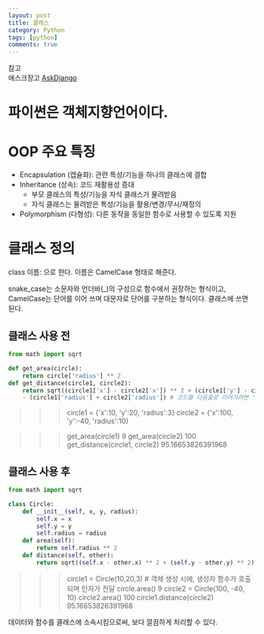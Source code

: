 ```yaml
---
layout: post
title: 클래스
category: Python
tags: [python]
comments: true
---
```


참고  
애스크장고  [AskDjango](https://www.askcompany.kr/)

# 파이썬은 객체지향언어이다.

# OOP 주요 특징
- Encapsulation (캡슐화): 관련 특성/기능을 하나의 클래스에 결합
- Inheritance (상속): 코드 재활용성 증대
  - 부모 클래스의 특성/기능을 자식 클래스가 물려받음
  - 자식 클래스는 물려받은 특성/기능을 활용/변경/무시/재정의
- Polymorphism (다형성): 다른 동작을 동일한 함수로 사용할 수 있도록 지원

# 클래스 정의
class 이름:
으로 한다. 이름은 CamelCase 형태로 해준다.

snake_case는 소문자와 언더바(\_)의 구성으로 함수에서 권장하는 형식이고,
CamelCase는 단어를 이어 쓰며 대문자로 단어를 구분하는 형식이다. 클래스에 쓰면 된다.

## 클래스 사용 전

```python
from math import sqrt

def get_area(circle):
    return circle['radius'] ** 2
def get_distance(circle1, circle2):
    return sqrt((circle1['x'] - circle2['x']) ** 2 + (circle1['y'] - circle2['y']) ** 2) \
    - (circle1['radius'] + circle2['radius']) # 코드를 다음줄로 이어가려면 '\'를 입력해 주자.
```
>>> circle1 = {'x':10, 'y':20, 'radius':3}
>>> circle2 = {'x':100, 'y':-40, 'radius':10}

>>> get_area(circle1)
9
>>> get_area(circle2)
100
>>> get_distance(circle1, circle2)
95.16653826391968

## 클래스 사용 후

```python
from math import sqrt

class Circle:
    def __init__(self, x, y, radius):
        self.x = x
        self.y = y
        self.radius = radius
    def area(self):
        return self.radius ** 2
    def distance(self, other):
        return sqrt((self.x - other.x) ** 2 + (self.y - other.y) ** 2) - (self.radius + other.radius)        
```
>>> circle1 = Circle(10,20,3) # 객체 생성 시에, 생성자 함수가 호출되며 인자가 전달
>>> circle.area()
9
>>> circle2 = Circle(100, -40, 10)
>>> circle2.area()
100
>>> circle1.distance(circle2)
95.16653826391968

데이터와 함수를 클래스에 소속시킴으로써, 보다 깔끔하게 처리할 수 있다.

